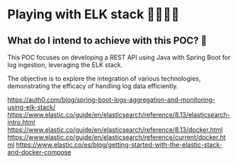 # Playing with ELK stack 📖🥳🎉🦌

## What do I intend to achieve with this POC? 💅

This POC focuses on developing a REST API using Java with Spring Boot for log ingestion, leveraging the ELK stack. 

The objective is to explore the integration of various technologies, 
demonstrating the efficacy of handling log data efficiently.

https://auth0.com/blog/spring-boot-logs-aggregation-and-monitoring-using-elk-stack/
https://www.elastic.co/guide/en/elasticsearch/reference/8.13/elasticsearch-intro.html
https://www.elastic.co/guide/en/elasticsearch/reference/8.13/docker.html
https://www.elastic.co/guide/en/elasticsearch/reference/current/docker.html
https://www.elastic.co/es/blog/getting-started-with-the-elastic-stack-and-docker-compose
